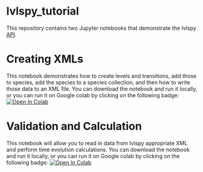 # lvlspy_tutorial
This repository contains two Jupyter notebooks that demonstrate the lvlspy [API](https://lvlspy.readthedocs.io/en/latest/lvlspy.html#module-lvlspy.properties). 

# Creating XMLs
This notebook demonstrates how to create levels and transitions, add those to species, add the species to a species collection, and then how to write those data to an XML file.  You can download the notebook and run it locally, or you can run it on Google colab by clicking on the following badge: [![Open In Colab](https://colab.research.google.com/assets/colab-badge.svg)](https://colab.research.google.com/github/jaadt7/lvlspy_tutorial/blob/master/create_xml_notebook.ipynb)

# Validation and Calculation
This notebook will allow you to read in data from lvlspy appropriate XML and perform time evolution calculations. You can download the notebook and run it locally, or you can run it on Google colab by clicking on the following badge: [![Open In Colab](https://colab.research.google.com/assets/colab-badge.svg)](https://colab.research.google.com/github/jaadt7/lvlspy_tutorial/blob/master/validate_and_calculate.ipynb)
